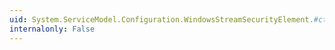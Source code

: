 ```yaml
---
uid: System.ServiceModel.Configuration.WindowsStreamSecurityElement.#ctor
internalonly: False
---
```

